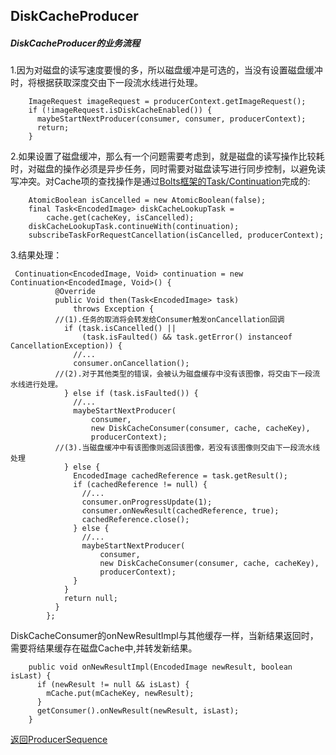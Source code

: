 ## DiskCacheProducer
##### DiskCacheProducer的业务流程
1.因为对磁盘的读写速度要慢的多，所以磁盘缓冲是可选的，当没有设置磁盘缓冲时，将根据获取深度交由下一段流水线进行处理。
```
    ImageRequest imageRequest = producerContext.getImageRequest();
    if (!imageRequest.isDiskCacheEnabled()) {
      maybeStartNextProducer(consumer, consumer, producerContext);
      return;
    }
```
2.如果设置了磁盘缓冲，那么有一个问题需要考虑到，就是磁盘的读写操作比较耗时，对磁盘的操作必须是异步任务，同时需要对磁盘读写进行同步控制，以避免读写冲突。对Cache项的查找操作是通过[Bolts框架的Task/Continuation](https://github.com/icemoonlol/fresco-research-stuff/blob/master/main-stuff/researching_stuffs/imagepipeline_research_stuff/TaskContinuation.md)完成的:
```
    AtomicBoolean isCancelled = new AtomicBoolean(false);
    final Task<EncodedImage> diskCacheLookupTask =
        cache.get(cacheKey, isCancelled);
    diskCacheLookupTask.continueWith(continuation);
    subscribeTaskForRequestCancellation(isCancelled, producerContext);
```
3.结果处理：
```
 Continuation<EncodedImage, Void> continuation = new Continuation<EncodedImage, Void>() {
          @Override
          public Void then(Task<EncodedImage> task)
              throws Exception {
          //(1).任务的取消将会转发给Consumer触发onCancellation回调
            if (task.isCancelled() ||
                (task.isFaulted() && task.getError() instanceof CancellationException)) {
              //...
              consumer.onCancellation();
		  //(2).对于其他类型的错误，会被认为磁盘缓存中没有该图像，将交由下一段流水线进行处理。
            } else if (task.isFaulted()) {
              //...
              maybeStartNextProducer(
                  consumer,
                  new DiskCacheConsumer(consumer, cache, cacheKey),
                  producerContext);
		  //(3).当磁盘缓冲中有该图像则返回该图像，若没有该图像则交由下一段流水线处理
            } else {
              EncodedImage cachedReference = task.getResult();
              if (cachedReference != null) {
                //...
                consumer.onProgressUpdate(1);
                consumer.onNewResult(cachedReference, true);
                cachedReference.close();
              } else {
                //...
                maybeStartNextProducer(
                    consumer,
                    new DiskCacheConsumer(consumer, cache, cacheKey),
                    producerContext);
              }
            }
            return null;
          }
        };
```
DiskCacheConsumer的onNewResultImpl与其他缓存一样，当新结果返回时，需要将结果缓存在磁盘Cache中,并转发新结果。
```
    public void onNewResultImpl(EncodedImage newResult, boolean isLast) {
      if (newResult != null && isLast) {
        mCache.put(mCacheKey, newResult);
      }
      getConsumer().onNewResult(newResult, isLast);
    }
```

[返回ProducerSequence](https://github.com/icemoonlol/fresco-research-stuff/blob/master/main-stuff/imagepipeline/producer_sequence.md)[](http://)
